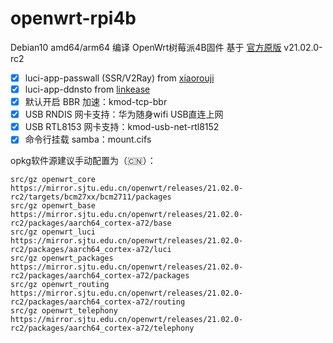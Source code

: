 # openwrt-rpi4b

Debian10 amd64/arm64 编译 OpenWrt树莓派4B固件 基于 [官方原版](https://github.com/openwrt/openwrt) v21.02.0-rc2

- [x] luci-app-passwall (SSR/V2Ray) from [xiaorouji](https://github.com/xiaorouji/openwrt-passwall)
- [x] luci-app-ddnsto from [linkease](https://github.com/linkease/nas-packages)
- [x] 默认开启 BBR 加速：kmod-tcp-bbr
- [x] USB RNDIS 网卡支持：华为随身wifi USB直连上网
- [x] USB RTL8153 网卡支持：kmod-usb-net-rtl8152
- [x] 命令行挂载 samba：mount.cifs

opkg软件源建议手动配置为（🇨🇳）：
```
src/gz openwrt_core https://mirror.sjtu.edu.cn/openwrt/releases/21.02.0-rc2/targets/bcm27xx/bcm2711/packages
src/gz openwrt_base https://mirror.sjtu.edu.cn/openwrt/releases/21.02.0-rc2/packages/aarch64_cortex-a72/base
src/gz openwrt_luci https://mirror.sjtu.edu.cn/openwrt/releases/21.02.0-rc2/packages/aarch64_cortex-a72/luci
src/gz openwrt_packages https://mirror.sjtu.edu.cn/openwrt/releases/21.02.0-rc2/packages/aarch64_cortex-a72/packages
src/gz openwrt_routing https://mirror.sjtu.edu.cn/openwrt/releases/21.02.0-rc2/packages/aarch64_cortex-a72/routing
src/gz openwrt_telephony https://mirror.sjtu.edu.cn/openwrt/releases/21.02.0-rc2/packages/aarch64_cortex-a72/telephony
```

